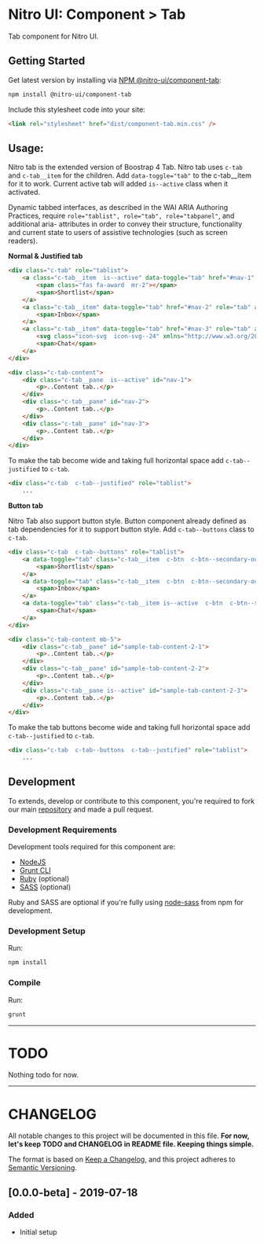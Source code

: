 # Nitro UI: Component > Tab

Tab component for Nitro UI.

## Getting Started

Get latest version by installing via [NPM @nitro-ui/component-tab](https://www.npmjs.com/package/@nitro-ui/component-tab):

```sh
npm install @nitro-ui/component-tab
```

Include this stylesheet code into your site:

```html
<link rel="stylesheet" href="dist/component-tab.min.css" />
```

## Usage:

Nitro tab is the extended version of Boostrap 4 Tab. Nitro tab uses `c-tab` and `c-tab__item` for the children. Add `data-toggle="tab"` to the c-tab__item for it to work. Current active tab will added `is--active` class when it activated.

Dynamic tabbed interfaces, as described in the WAI ARIA Authoring Practices, require `role="tablist", role="tab", role="tabpanel"`, and additional aria- attributes in order to convey their structure, functionality and current state to users of assistive technologies (such as screen readers).

**Normal & Justified tab**
```html
<div class="c-tab" role="tablist">
    <a class="c-tab__item  is--active" data-toggle="tab" href="#nav-1" role="tab" aria-selected="true" aria-controls="nav-1">
        <span class="fas fa-award  mr-2"></span>
        <span>Shortlist</span>
    </a>
    <a class="c-tab__item" data-toggle="tab" href="#nav-2" role="tab" aria-selected="false" aria-controls="nav-2">        
        <span>Inbox</span>
    </a>
    <a class="c-tab__item" data-toggle="tab" href="#nav-3" role="tab" aria-selected="false" aria-controls="nav-3">        
        <svg class="icon-svg  icon-svg--24" xmlns="http://www.w3.org/2000/svg" viewBox="0 0 24 24" fill="#000000"><path d="M 5 3 C 3.895 3 3 3.895 3 5 L 3 6 L 3 7 L 3 19 C 3 20.105 3.895 21 5 21 L 14.171875 21 C 14.723875 21 15.171875 20.552 15.171875 20 C 15.171875 19.448 14.724875 19 14.171875 19 L 5 19 L 5 7 L 19 7 L 18.998047 14.171875 C 18.998047 14.723875 19.446047 15.171875 19.998047 15.171875 C 20.550047 15.171875 20.998047 14.723875 20.998047 14.171875 L 20.998047 7 L 21 7 L 21 5 C 21 3.895 20.105 3 19 3 L 5 3 z M 7.5 10 C 7.224 10 7 10.224 7 10.5 L 7 11.5 C 7 11.776 7.224 12 7.5 12 L 8.5 12 C 8.776 12 9 11.776 9 11.5 L 9 10.5 C 9 10.224 8.776 10 8.5 10 L 7.5 10 z M 12 10 C 11.448 10 11 10.448 11 11 C 11 11.552 11.448 12 12 12 L 16 12 C 16.552 12 17 11.552 17 11 C 17 10.448 16.552 10 16 10 L 12 10 z M 7.5 14 C 7.224 14 7 14.224 7 14.5 L 7 15.5 C 7 15.776 7.224 16 7.5 16 L 8.5 16 C 8.776 16 9 15.776 9 15.5 L 9 14.5 C 9 14.224 8.776 14 8.5 14 L 7.5 14 z M 12 14 C 11.448 14 11 14.448 11 15 C 11 15.552 11.448 16 12 16 L 13 16 L 13 14 L 12 14 z M 15 15 L 15 17 L 20.146484 22.146484 L 22.146484 20.146484 L 17 15 L 15 15 z M 22.853516 20.853516 L 20.853516 22.853516 L 21.853516 23.853516 C 22.048516 24.048516 22.365547 24.048516 22.560547 23.853516 L 23.853516 22.560547 C 24.048516 22.364547 24.048516 22.048516 23.853516 21.853516 L 22.853516 20.853516 z" fill="#000000"/>
        <span>Chat</span>
    </a>
</div>

<div class="c-tab-content">
    <div class="c-tab__pane  is--active" id="nav-1">
        <p>..Content tab..</p>
    </div>
    <div class="c-tab__pane" id="nav-2">
        <p>..Content tab..</p>
    </div>
    <div class="c-tab__pane" id="nav-3">
        <p>..Content tab..</p>
    </div>
</div>
```

To make the tab become wide and taking full horizontal space add `c-tab--justified` to `c-tab`.

```html
<div class="c-tab  c-tab--justified" role="tablist">
    ...
```


**Button tab**

Nitro Tab also support button style. Button component already defined as tab dependencies for it to support button style. Add `c-tab--buttons` class to `c-tab`.

```html
<div class="c-tab  c-tab--buttons" role="tablist">
    <a data-toggle="tab" class="c-tab__item  c-btn  c-btn--secondary-outline" href="#sample-tab-content-2-1" role="tab" aria-controls="sample-tab-content-2-1"  aria-selected="false">
        <span>Shortlist</span>
    </a>
    <a data-toggle="tab" class="c-tab__item  c-btn  c-btn--secondary-outline" href="#sample-tab-content-2-2" role="tab" aria-controls="sample-tab-content-2-2"  aria-selected="false">
        <span>Inbox</span>
    </a>
    <a data-toggle="tab" class="c-tab__item is--active  c-btn  c-btn--secondary-outline" href="#sample-tab-content-2-3" role="tab" aria-controls="sample-tab-content-2-3" aria-selected="true">
        <span>Chat</span>
    </a>
</div>

<div class="c-tab-content mb-5">
    <div class="c-tab__pane" id="sample-tab-content-2-1">
        <p>..Content tab..</p>
    </div>
    <div class="c-tab__pane" id="sample-tab-content-2-2">
        <p>..Content tab..</p>
    </div>
    <div class="c-tab__pane is--active" id="sample-tab-content-2-3">
        <p>..Content tab..</p>
    </div>
</div>
```

To make the tab buttons become wide and taking full horizontal space add `c-tab--justified` to `c-tab`.

```html
<div class="c-tab  c-tab--buttons  c-tab--justified" role="tablist">
    ...
```




## Development

To extends, develop or contribute to this component, you're required to fork our main [repository](https://github.com/icarasia-engineering/nitro-ui) and made a pull request.

### Development Requirements

Development tools required for this component are:

- [NodeJS](https://nodejs.org/en/)
- [Grunt CLI](https://gruntjs.com)
- [Ruby](https://www.ruby-lang.org/en/) (optional)
- [SASS](https://sass-lang.com) (optional)

Ruby and SASS are optional if you're fully using [node-sass](https://github.com/sass/node-sass) from npm for development.

### Development Setup

Run:


```sh
npm install
```

### Compile

Run:

```sh
grunt
```
---

# TODO

Nothing todo for now.

---

# CHANGELOG

All notable changes to this project will be documented in this file. **For now, let's keep TODO and CHANGELOG in README file. Keeping things simple.**

The format is based on [Keep a Changelog](https://keepachangelog.com/en/1.0.0/),
and this project adheres to [Semantic Versioning](https://semver.org/spec/v2.0.0.html).

## [0.0.0-beta] - 2019-07-18
### Added
- Initial setup
